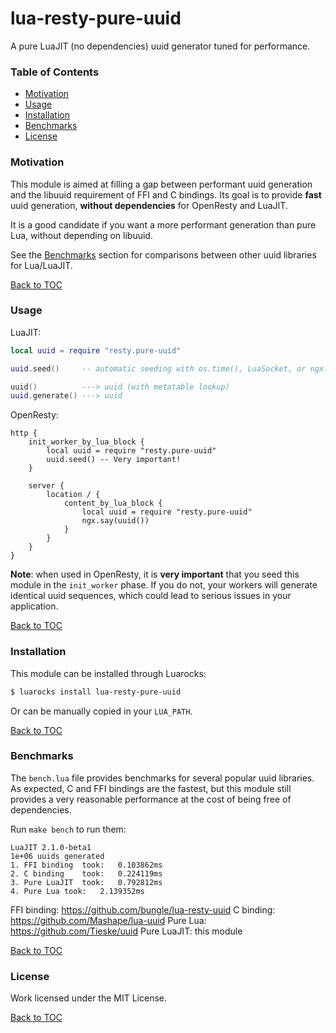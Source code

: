 # lua-resty-pure-uuid

A pure LuaJIT (no dependencies) uuid generator tuned for performance.

### Table of Contents

* [Motivation](#motivation)
* [Usage](#usage)
* [Installation](#installation)
* [Benchmarks](#benchmarks)
* [License](#license)

### Motivation

This module is aimed at filling a gap between performant uuid generation and
the libuuid requirement of FFI and C bindings. Its goal is to provide **fast**
uuid generation, **without dependencies** for OpenResty and LuaJIT.

It is a good candidate if you want a more performant generation than pure Lua,
without depending on libuuid.

See the [Benchmarks](#benchmarks) section for comparisons between other uuid
libraries for Lua/LuaJIT.

[Back to TOC](#table-of-contents)

### Usage

LuaJIT:
```lua
local uuid = require "resty.pure-uuid"

uuid.seed()     -- automatic seeding with os.time(), LuaSocket, or ngx.time()

uuid()          ---> uuid (with metatable lookup)
uuid.generate() ---> uuid
```

OpenResty:
```nginx
http {
    init_worker_by_lua_block {
        local uuid = require "resty.pure-uuid"
        uuid.seed() -- Very important!
    }

    server {
        location / {
            content_by_lua_block {
                local uuid = require "resty.pure-uuid"
                ngx.say(uuid())
            }
        }
    }
}
```

**Note**: when used in OpenResty, it is **very important** that you seed this
module in the `init_worker` phase. If you do not, your workers will generate
identical uuid sequences, which could lead to serious issues in your
application.

[Back to TOC](#table-of-contents)

### Installation

This module can be installed through Luarocks:
```bash
$ luarocks install lua-resty-pure-uuid
```

Or can be manually copied in your `LUA_PATH`.

[Back to TOC](#table-of-contents)

### Benchmarks

The `bench.lua` file provides benchmarks for several popular uuid libraries. As
expected, C and FFI bindings are the fastest, but this module still provides a
very reasonable performance at the cost of being free of dependencies.

Run `make bench` to run them:
```
LuaJIT 2.1.0-beta1
1e+06 uuids generated
1. FFI binding	took:	0.103862ms
2. C binding	took:	0.224119ms
3. Pure LuaJIT	took:	0.792812ms
4. Pure Lua	took:	2.139352ms
```

FFI binding: <https://github.com/bungle/lua-resty-uuid>
C binding: <https://github.com/Mashape/lua-uuid>
Pure Lua: <https://github.com/Tieske/uuid>
Pure LuaJIT: this module

[Back to TOC](#table-of-contents)

### License

Work licensed under the MIT License.

[Back to TOC](#table-of-contents)
